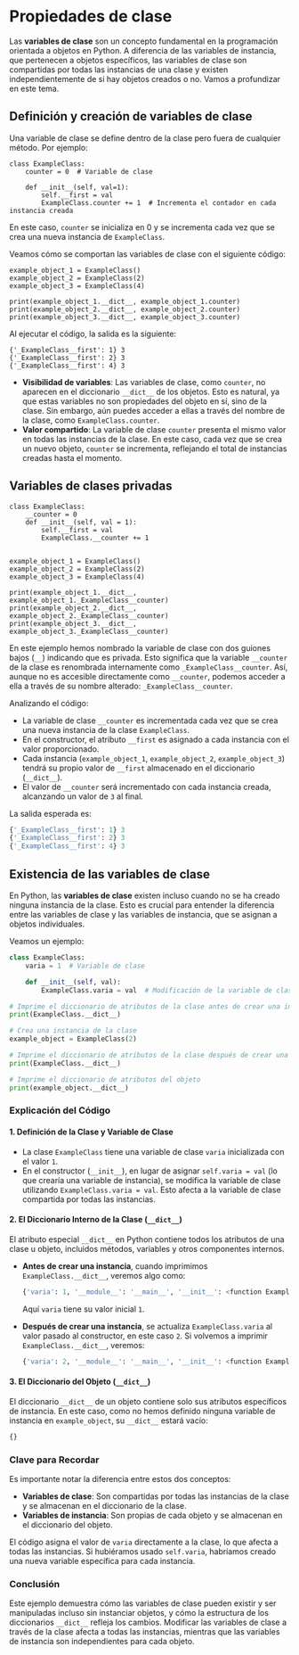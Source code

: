 # Propiedades de clase

Las **variables de clase** son un concepto fundamental en la programación orientada a objetos en Python. A diferencia de las variables de instancia, que pertenecen a objetos específicos, las variables de clase son compartidas por todas las instancias de una clase y existen independientemente de si hay objetos creados o no. Vamos a profundizar en este tema.

## Definición y creación de variables de clase

Una variable de clase se define dentro de la clase pero fuera de cualquier método. Por ejemplo:

```
class ExampleClass:
    counter = 0  # Variable de clase

    def __init__(self, val=1):
        self.__first = val
        ExampleClass.counter += 1  # Incrementa el contador en cada instancia creada
```

En este caso, `counter` se inicializa en 0 y se incrementa cada vez que se crea una nueva instancia de `ExampleClass`.

Veamos cómo se comportan las variables de clase con el siguiente código:

```
example_object_1 = ExampleClass()
example_object_2 = ExampleClass(2)
example_object_3 = ExampleClass(4)

print(example_object_1.__dict__, example_object_1.counter)
print(example_object_2.__dict__, example_object_2.counter)
print(example_object_3.__dict__, example_object_3.counter)
```

Al ejecutar el código, la salida es la siguiente:

```
{'_ExampleClass__first': 1} 3
{'_ExampleClass__first': 2} 3
{'_ExampleClass__first': 4} 3
```

* **Visibilidad de variables**: Las variables de clase, como `counter`, no aparecen en el diccionario `__dict__` de los objetos. Esto es natural, ya que estas variables no son propiedades del objeto en sí, sino de la clase. Sin embargo, aún puedes acceder a ellas a través del nombre de la clase, como `ExampleClass.counter`.
* **Valor compartido**:  La variable de clase `counter` presenta el mismo valor en todas las instancias de la clase. En este caso, cada vez que se crea un nuevo objeto, `counter` se incrementa, reflejando el total de instancias creadas hasta el momento.


## Variables de clases privadas

```
class ExampleClass:
    __counter = 0
    def __init__(self, val = 1):
        self.__first = val
        ExampleClass.__counter += 1


example_object_1 = ExampleClass()
example_object_2 = ExampleClass(2)
example_object_3 = ExampleClass(4)

print(example_object_1.__dict__, example_object_1._ExampleClass__counter)
print(example_object_2.__dict__, example_object_2._ExampleClass__counter)
print(example_object_3.__dict__, example_object_3._ExampleClass__counter)
```

En este ejemplo hemos nombrado la variable de clase con dos guiones bajos (`__`) indicando que es privada. Esto significa que la variable `__counter` de la clase es renombrada internamente como `_ExampleClass__counter`. Así, aunque no es accesible directamente como `__counter`, podemos acceder a ella a través de su nombre alterado: `_ExampleClass__counter`.

Analizando el código:

* La variable de clase `__counter` es incrementada cada vez que se crea una nueva instancia de la clase `ExampleClass`.
* En el constructor, el atributo `__first` es asignado a cada instancia con el valor proporcionado.
* Cada instancia (`example_object_1`, `example_object_2`, `example_object_3`) tendrá su propio valor de `__first` almacenado en el diccionario (`__dict__`).
* El valor de `__counter` será incrementado con cada instancia creada, alcanzando un valor de `3` al final.

La salida esperada es:

```python
{'_ExampleClass__first': 1} 3
{'_ExampleClass__first': 2} 3
{'_ExampleClass__first': 4} 3
```

## Existencia de las variables de clase

En Python, las **variables de clase** existen incluso cuando no se ha creado ninguna instancia de la clase. Esto es crucial para entender la diferencia entre las variables de clase y las variables de instancia, que se asignan a objetos individuales.

Veamos un ejemplo:






```python
class ExampleClass:
    varia = 1  # Variable de clase

    def __init__(self, val):
        ExampleClass.varia = val  # Modificación de la variable de clase

# Imprime el diccionario de atributos de la clase antes de crear una instancia
print(ExampleClass.__dict__)

# Crea una instancia de la clase
example_object = ExampleClass(2)

# Imprime el diccionario de atributos de la clase después de crear una instancia
print(ExampleClass.__dict__)

# Imprime el diccionario de atributos del objeto
print(example_object.__dict__)
```

### Explicación del Código

#### 1. Definición de la Clase y Variable de Clase
- La clase `ExampleClass` tiene una variable de clase `varia` inicializada con el valor `1`.
- En el constructor (`__init__`), en lugar de asignar `self.varia = val` (lo que crearía una variable de instancia), se modifica la variable de clase utilizando `ExampleClass.varia = val`. Esto afecta a la variable de clase compartida por todas las instancias.

#### 2. El Diccionario Interno de la Clase (`__dict__`)
El atributo especial `__dict__` en Python contiene todos los atributos de una clase u objeto, incluidos métodos, variables y otros componentes internos. 

- **Antes de crear una instancia**, cuando imprimimos `ExampleClass.__dict__`, veremos algo como:
  ```python
  {'varia': 1, '__module__': '__main__', '__init__': <function ExampleClass.__init__>, ...}
  ```
  Aquí `varia` tiene su valor inicial `1`.

- **Después de crear una instancia**, se actualiza `ExampleClass.varia` al valor pasado al constructor, en este caso `2`. Si volvemos a imprimir `ExampleClass.__dict__`, veremos:
  ```python
  {'varia': 2, '__module__': '__main__', '__init__': <function ExampleClass.__init__>, ...}
  ```

#### 3. El Diccionario del Objeto (`__dict__`)
El diccionario `__dict__` de un objeto contiene solo sus atributos específicos de instancia. En este caso, como no hemos definido ninguna variable de instancia en `example_object`, su `__dict__` estará vacío:

```python
{}
```

### Clave para Recordar

Es importante notar la diferencia entre estos dos conceptos:
- **Variables de clase**: Son compartidas por todas las instancias de la clase y se almacenan en el diccionario de la clase.
- **Variables de instancia**: Son propias de cada objeto y se almacenan en el diccionario del objeto.

El código asigna el valor de `varia` directamente a la clase, lo que afecta a todas las instancias. Si hubiéramos usado `self.varia`, habríamos creado una nueva variable específica para cada instancia.

### Conclusión

Este ejemplo demuestra cómo las variables de clase pueden existir y ser manipuladas incluso sin instanciar objetos, y cómo la estructura de los diccionarios `__dict__` refleja los cambios. Modificar las variables de clase a través de la clase afecta a todas las instancias, mientras que las variables de instancia son independientes para cada objeto.